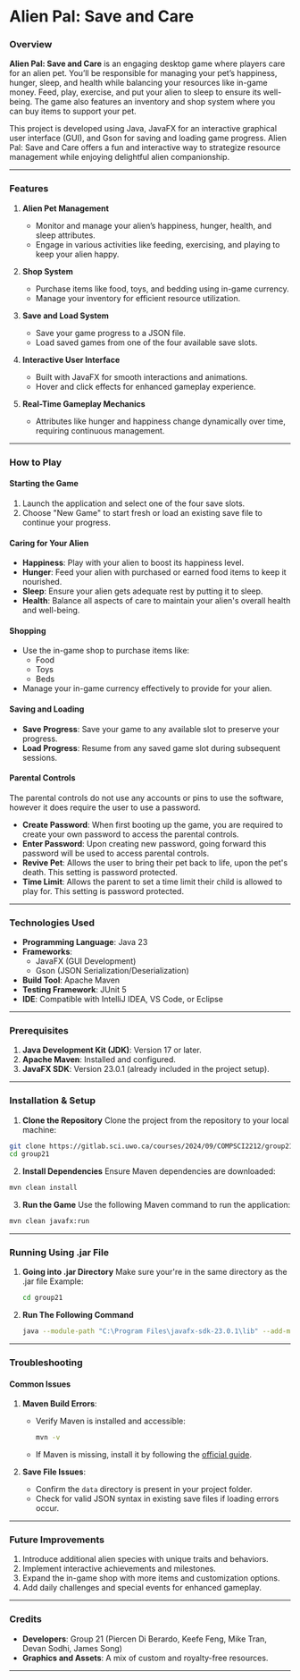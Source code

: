 # Alien Pal: Save and Care

### Overview
**Alien Pal: Save and Care** is an engaging desktop game where players care for an alien pet. You’ll be responsible for managing your pet’s happiness, hunger, sleep, and health while balancing your resources like in-game money. Feed, play, exercise, and put your alien to sleep to ensure its well-being. The game also features an inventory and shop system where you can buy items to support your pet.

This project is developed using Java, JavaFX for an interactive graphical user interface (GUI), and Gson for saving and loading game progress. Alien Pal: Save and Care offers a fun and interactive way to strategize resource management while enjoying delightful alien companionship.

---

### Features
1. **Alien Pet Management**
   - Monitor and manage your alien’s happiness, hunger, health, and sleep attributes.
   - Engage in various activities like feeding, exercising, and playing to keep your alien happy.

2. **Shop System**
   - Purchase items like food, toys, and bedding using in-game currency.
   - Manage your inventory for efficient resource utilization.

3. **Save and Load System**
   - Save your game progress to a JSON file.
   - Load saved games from one of the four available save slots.

4. **Interactive User Interface**
   - Built with JavaFX for smooth interactions and animations.
   - Hover and click effects for enhanced gameplay experience.

5. **Real-Time Gameplay Mechanics**
   - Attributes like hunger and happiness change dynamically over time, requiring continuous management.

---

### How to Play

#### Starting the Game
1. Launch the application and select one of the four save slots.
2. Choose "New Game" to start fresh or load an existing save file to continue your progress.

#### Caring for Your Alien
- **Happiness**: Play with your alien to boost its happiness level.
- **Hunger**: Feed your alien with purchased or earned food items to keep it nourished.
- **Sleep**: Ensure your alien gets adequate rest by putting it to sleep.
- **Health**: Balance all aspects of care to maintain your alien's overall health and well-being.

#### Shopping
- Use the in-game shop to purchase items like:
  - Food
  - Toys
  - Beds
- Manage your in-game currency effectively to provide for your alien.

#### Saving and Loading
- **Save Progress**: Save your game to any available slot to preserve your progress.
- **Load Progress**: Resume from any saved game slot during subsequent sessions.

#### Parental Controls
The parental controls do not use any accounts or pins to use the software, however it does require the user to use a password.
- **Create Password**: When first booting up the game, you are required to create your own password to access the parental controls.
- **Enter Password**: Upon creating new password, going forward this password will be used to access parental controls.
- **Revive Pet**: Allows the user to bring their pet back to life, upon the pet's death. This setting is password protected.
- **Time Limit**: Allows the parent to set a time limit their child is allowed to play for. This setting is password protected.

---

 ### Technologies Used
- **Programming Language**: Java 23
- **Frameworks**:  
  - JavaFX (GUI Development)  
  - Gson (JSON Serialization/Deserialization)
- **Build Tool**: Apache Maven
- **Testing Framework**: JUnit 5
- **IDE**: Compatible with IntelliJ IDEA, VS Code, or Eclipse

---

### Prerequisites
1. **Java Development Kit (JDK)**: Version 17 or later.  
2. **Apache Maven**: Installed and configured.  
3. **JavaFX SDK**: Version 23.0.1 (already included in the project setup).  

---

### Installation & Setup
1. **Clone the Repository**
  Clone the project from the repository to your local machine:
  ```bash
  git clone https://gitlab.sci.uwo.ca/courses/2024/09/COMPSCI2212/group21.git
  cd group21
  ```

2. **Install Dependencies**
  Ensure Maven dependencies are downloaded:
  ```bash
  mvn clean install
  ```

3. **Run the Game**
  Use the following Maven command to run the application:
  ```bash
  mvn clean javafx:run
  ```

---

### Running Using .jar File
1. **Going into .jar Directory**
  Make sure your're in the same directory as the .jar file
  Example:
   ```bash
   cd group21
   ```

2. **Run The Following Command**
   ```bash 
   java --module-path "C:\Program Files\javafx-sdk-23.0.1\lib" --add-modules javafx.controls,javafx.fxml -jar demo-1.0-SNAPSHOT-jar-with-dependencies.jar
   ```

---

### Troubleshooting

#### Common Issues
1. **Maven Build Errors**:
   - Verify Maven is installed and accessible:
     ```bash
     mvn -v
     ```
   - If Maven is missing, install it by following the [official guide](https://maven.apache.org/install.html).

2. **Save File Issues**:
   - Confirm the `data` directory is present in your project folder.
   - Check for valid JSON syntax in existing save files if loading errors occur.

---

### Future Improvements
1. Introduce additional alien species with unique traits and behaviors.
2. Implement interactive achievements and milestones.
3. Expand the in-game shop with more items and customization options.
4. Add daily challenges and special events for enhanced gameplay.

---

### Credits
- **Developers**: Group 21 (Piercen Di Berardo, Keefe Feng, Mike Tran, Devan Sodhi, James Song)
- **Graphics and Assets**: A mix of custom and royalty-free resources.

---